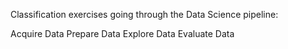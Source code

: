 Classification exercises going through the Data Science pipeline:

Acquire Data
Prepare Data
Explore Data
Evaluate Data
